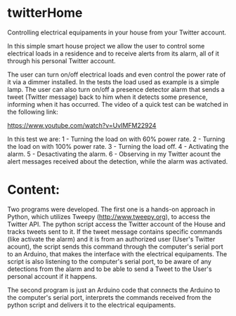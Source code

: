 # twitterHome
Controlling electrical equipaments in your house from your Twitter account.

In this simple smart house project we allow the user to control some electrical loads in a residence and to receive alerts from its alarm, all of it through his personal Twitter account.

The user can turn on/off electrical loads and even control the power rate of it via a dimmer installed. In the tests the load used as example is a simple lamp. The user can also turn on/off a presence detector alarm that sends a tweet (Twitter message) back to him when it detects some presence, informing when it has occurred. The video of a quick test can be watched in the following link: 

https://www.youtube.com/watch?v=UvIMFM22924

In this test we are:
1 - Turning the load on with 60% power rate.
2 - Turning the load on with 100% power rate.
3 - Turning the load off.
4 - Activating the alarm.
5 - Desactivating the alarm.
6 - Observing in my Twitter acount the alert messages received about the detection, while the alarm was activated.

# Content:

Two programs were developed. The first one is a hands-on approach in Python, which utilizes Tweepy (http://www.tweepy.org), to access the Twitter API. The python script access the Twitter account of the House and tracks tweets sent to it. If the tweet message contains specific commands (like activate the alarm) and it is from an authorized user (User's Twitter acount), the script sends this command through the computer's serial port to an Arduino, that makes the interface with the electrical equipaments. The script is also listening to the computer's serial port, to be aware of any detections from the alarm and to be able to send a Tweet to the User's personal account if it happens.

The second program is just an Arduino code that connects the Arduino to the computer's serial port, interprets the commands received from the python script and delivers it to the electrical equipaments.
